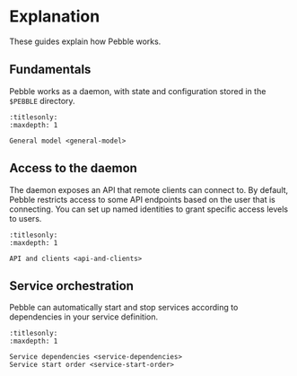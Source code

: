 # Explanation

These guides explain how Pebble works.


## Fundamentals

Pebble works as a daemon, with state and configuration stored in the `$PEBBLE` directory.

```{toctree}
:titlesonly:
:maxdepth: 1

General model <general-model>
```


## Access to the daemon

The daemon exposes an API that remote clients can connect to. By default, Pebble restricts access to some API endpoints based on the user that is connecting. You can set up named identities to grant specific access levels to users.

```{toctree}
:titlesonly:
:maxdepth: 1

API and clients <api-and-clients>
```


## Service orchestration

Pebble can automatically start and stop services according to dependencies in your service definition.

```{toctree}
:titlesonly:
:maxdepth: 1

Service dependencies <service-dependencies>
Service start order <service-start-order>
```